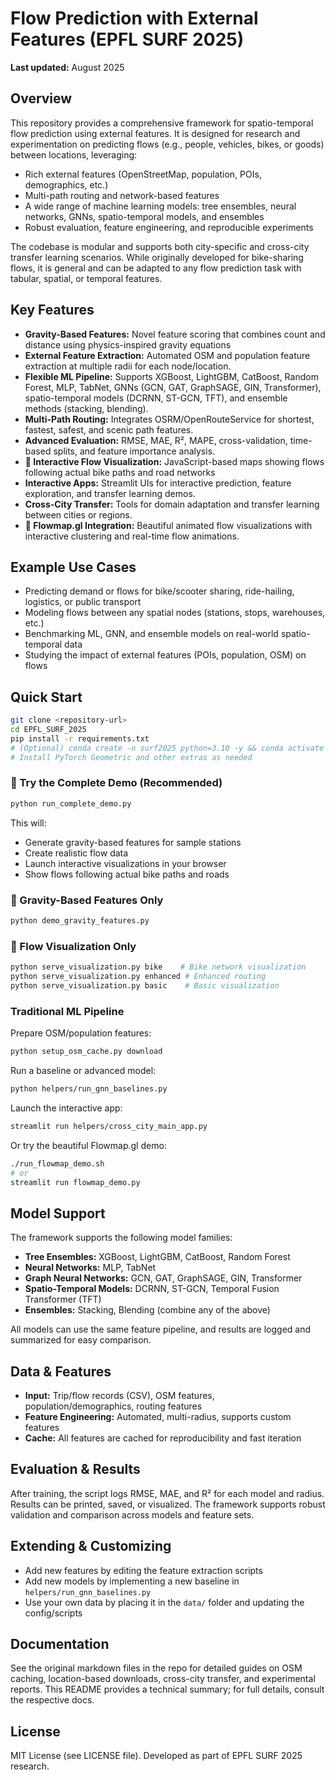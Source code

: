 
# Flow Prediction with External Features (EPFL SURF 2025)
**Last updated:** August 2025

## Overview

This repository provides a comprehensive framework for spatio-temporal flow prediction using external features. It is designed for research and experimentation on predicting flows (e.g., people, vehicles, bikes, or goods) between locations, leveraging:

- Rich external features (OpenStreetMap, population, POIs, demographics, etc.)
- Multi-path routing and network-based features
- A wide range of machine learning models: tree ensembles, neural networks, GNNs, spatio-temporal models, and ensembles
- Robust evaluation, feature engineering, and reproducible experiments

The codebase is modular and supports both city-specific and cross-city transfer learning scenarios. While originally developed for bike-sharing flows, it is general and can be adapted to any flow prediction task with tabular, spatial, or temporal features.

## Key Features

- **Gravity-Based Features:** Novel feature scoring that combines count and distance using physics-inspired gravity equations
- **External Feature Extraction:** Automated OSM and population feature extraction at multiple radii for each node/location.
- **Flexible ML Pipeline:** Supports XGBoost, LightGBM, CatBoost, Random Forest, MLP, TabNet, GNNs (GCN, GAT, GraphSAGE, GIN, Transformer), spatio-temporal models (DCRNN, ST-GCN, TFT), and ensemble methods (stacking, blending).
- **Multi-Path Routing:** Integrates OSRM/OpenRouteService for shortest, fastest, safest, and scenic path features.
- **Advanced Evaluation:** RMSE, MAE, R², MAPE, cross-validation, time-based splits, and feature importance analysis.
- **🚴 Interactive Flow Visualization:** JavaScript-based maps showing flows following actual bike paths and road networks
- **Interactive Apps:** Streamlit UIs for interactive prediction, feature exploration, and transfer learning demos.
- **Cross-City Transfer:** Tools for domain adaptation and transfer learning between cities or regions.
- **🌊 Flowmap.gl Integration:** Beautiful animated flow visualizations with interactive clustering and real-time flow animations.

## Example Use Cases

- Predicting demand or flows for bike/scooter sharing, ride-hailing, logistics, or public transport
- Modeling flows between any spatial nodes (stations, stops, warehouses, etc.)
- Benchmarking ML, GNN, and ensemble models on real-world spatio-temporal data
- Studying the impact of external features (POIs, population, OSM) on flows

## Quick Start

```bash
git clone <repository-url>
cd EPFL_SURF_2025
pip install -r requirements.txt
# (Optional) conda create -n surf2025 python=3.10 -y && conda activate surf2025
# Install PyTorch Geometric and other extras as needed
```

### 🚀 Try the Complete Demo (Recommended)

```bash
python run_complete_demo.py
```

This will:
- Generate gravity-based features for sample stations
- Create realistic flow data
- Launch interactive visualizations in your browser
- Show flows following actual bike paths and roads

### 🧲 Gravity-Based Features Only

```bash
python demo_gravity_features.py
```

### 🚴 Flow Visualization Only

```bash
python serve_visualization.py bike    # Bike network visualization
python serve_visualization.py enhanced # Enhanced routing
python serve_visualization.py basic    # Basic visualization
```

### Traditional ML Pipeline

Prepare OSM/population features:

```bash
python setup_osm_cache.py download
```

Run a baseline or advanced model:

```bash
python helpers/run_gnn_baselines.py
```

Launch the interactive app:

```bash
streamlit run helpers/cross_city_main_app.py
```

Or try the beautiful Flowmap.gl demo:

```bash
./run_flowmap_demo.sh
# or
streamlit run flowmap_demo.py
```

## Model Support

The framework supports the following model families:

- **Tree Ensembles:** XGBoost, LightGBM, CatBoost, Random Forest
- **Neural Networks:** MLP, TabNet
- **Graph Neural Networks:** GCN, GAT, GraphSAGE, GIN, Transformer
- **Spatio-Temporal Models:** DCRNN, ST-GCN, Temporal Fusion Transformer (TFT)
- **Ensembles:** Stacking, Blending (combine any of the above)

All models can use the same feature pipeline, and results are logged and summarized for easy comparison.

## Data & Features

- **Input:** Trip/flow records (CSV), OSM features, population/demographics, routing features
- **Feature Engineering:** Automated, multi-radius, supports custom features
- **Cache:** All features are cached for reproducibility and fast iteration

## Evaluation & Results

After training, the script logs RMSE, MAE, and R² for each model and radius. Results can be printed, saved, or visualized. The framework supports robust validation and comparison across models and feature sets.

## Extending & Customizing

- Add new features by editing the feature extraction scripts
- Add new models by implementing a new baseline in `helpers/run_gnn_baselines.py`
- Use your own data by placing it in the `data/` folder and updating the config/scripts

## Documentation

See the original markdown files in the repo for detailed guides on OSM caching, location-based downloads, cross-city transfer, and experimental reports. This README provides a technical summary; for full details, consult the respective docs.

## License

MIT License (see LICENSE file). Developed as part of EPFL SURF 2025 research.


